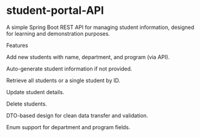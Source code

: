 # student-portal-API
A simple Spring Boot REST API for managing student information, designed for learning and demonstration purposes.

Features

Add new students with name, department, and program (via API).

Auto-generate student information if not provided.

Retrieve all students or a single student by ID.

Update student details.

Delete students.

DTO-based design for clean data transfer and validation.

Enum support for department and program fields.
